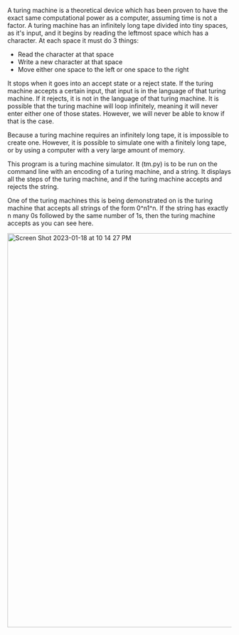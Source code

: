 A turing machine is a theoretical device which has been proven to have the exact same computational power as a computer, assuming time is not a factor. 
A turing machine has an infinitely long tape divided into tiny spaces, as it's input, and it begins by reading the leftmost space which has a character. At each space it must do 3 things:
- Read the character at that space
- Write a new character at that space
- Move either one space to the left or one space to the right

It stops when it goes into an accept state or a reject state. If the turing machine accepts a certain input, that input is in the language of that turing machine. If it rejects, it is not in the language of that turing machine. It is possible that the turing machine will loop infinitely, meaning it will never enter either one of those states. However, we will never be able to know if that is the case.

Because a turing machine requires an infinitely long tape, it is impossible to create one. However, it is possible to simulate one with a finitely long tape, or by using a computer with a very large amount of memory.

This program is a turing machine simulator. It (tm.py) is to be run on the command line with an encoding of a turing machine, and a string. It displays all the steps of the turing machine, and if the turing machine accepts and rejects the string.

One of the turing machines this is being demonstrated on is the turing machine that accepts all strings of the form 0^n1^n. If the string has exactly n many 0s followed by the same number of 1s, then the turing machine accepts as you can see here.

<img width="885" alt="Screen Shot 2023-01-18 at 10 14 27 PM" src="https://user-images.githubusercontent.com/76747943/213348299-fecb020d-ff1d-43fe-8ed4-fbfb42f0bf6e.png">
